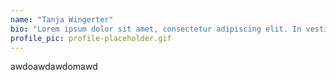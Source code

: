 ```yaml
---
name: "Tanja Wingerter"
bio: "Lorem ipsum dolor sit amet, consectetur adipiscing elit. In vestibulum congue libero a gravida. Morbi venenatis metus ut est dictum, sed sagittis dolor tempus. Orci varius natoque penatibus et magnis dis parturient montes, nascetur ridiculus mus. Suspendisse facilisis elit ornare est auctor maximus."
profile_pic: profile-placeholder.gif
---
```

awdoawdawdomawd

